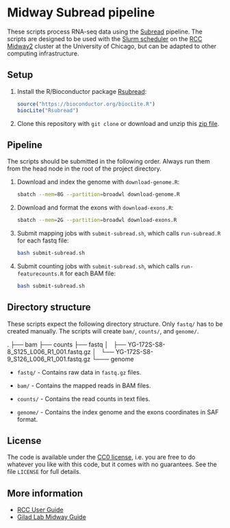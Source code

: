 # Midway Subread pipeline

These scripts process RNA-seq data using the [Subread][] pipeline. The
scripts are designed to be used with the [Slurm scheduler][slurm] on
the [RCC Midway2][midway] cluster at the University of Chicago, but
can be adapted to other computing infrastructure.

## Setup

1. Install the R/Bioconductor package [Rsubread][]:

    ```r
    source("https://bioconductor.org/biocLite.R")
    biocLite("Rsubread")
    ```

2. Clone this repository with `git clone` or download and unzip this
[zip file][master].

## Pipeline

The scripts should be submitted in the following order. Always run
them from the head node in the root of the project directory.

1. Download and index the genome with `download-genome.R`:

    ```bash
    sbatch --mem=8G --partition=broadwl download-genome.R
    ```

2. Download and format the exons with `download-exons.R`:

    ```bash
    sbatch --mem=2G --partition=broadwl download-exons.R
    ```

3. Submit mapping jobs with `submit-subread.sh`, which calls
`run-subread.R` for each fastq file:

    ```bash
    bash submit-subread.sh
    ```

4. Submit counting jobs with `submit-subread.sh`, which calls
`run-featurecounts.R` for each BAM file:

    ```bash
    bash submit-subread.sh
    ```

## Directory structure

These scripts expect the following directory structure. Only `fastq/`
has to be created manually. The scripts will create `bam/`, `counts/`,
and `genome/`.

.
├── bam
├── counts
├── fastq
│   ├── YG-172S-S8-8_S125_L006_R1_001.fastq.gz
│   └── YG-172S-S8-9_S126_L006_R1_001.fastq.gz
└─── genome

* `fastq/` - Contains raw data in `fastq.gz` files.

* `bam/` - Contains the mapped reads in BAM files.

* `counts/` - Contains the read counts in text files.

* `genome/` - Contains the index genome and the exons coordinates in
  SAF format.

## License

The code is available under the [CC0 license][cc0], i.e. you are free
to do whatever you like with this code, but it comes with no
guarantees. See the file `LICENSE` for full details.

## More information

* [RCC User Guide][guide]
* [Gilad Lab Midway Guide][giladlab]

[cc0]: https://creativecommons.org/share-your-work/public-domain/cc0/
[guide]: https://rcc.uchicago.edu/docs/
[giladlab]: https://github.com/jdblischak/giladlab-midway-guide
[master]: https://github.com/jdblischak/midway-subread-pipeline/archive/master.zip
[midway]: https://rcc.uchicago.edu/resources/high-performance-computing
[Rsubread]: https://bioconductor.org/packages/release/bioc/html/Rsubread.html
[slurm]: https://slurm.schedmd.com/
[Subread]: http://subread.sourceforge.net/
